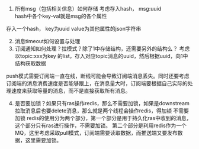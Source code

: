 1. 所有msg（包括相关信息）如何存储
考虑存入hash， msg:uuid  
hash中各个key-val就是msg的各个属性  

存入一个hash， key为uuid value为其他属性的json字符串

2. 消息timeout如何设置与处理
3. 订阅通知如何处理？拉模式？除了1中存储结构，还需要另外的结构么？
考虑以topic:xxx为key 的list，存入对应topic消息的uuid，然后根据uuid，向1中结构获取数据

push模式需要订阅端一直在线，断线可能会导致订阅端消息丢失。同时还要考虑订阅端的消息消费速度是否能够跟上，在消息量大时，订阅端要根据自己实际的处理速度来获取等量的消息，而不是直接获取所有消息。


4. 是否要加锁？如果只有ras操作redis，那么不需要加锁，如果是downstream拉取消息后也要delete消息，那么就是两个线程会操作redis，得加锁
不需要加锁
redis的使用分为两个部分，第一个部分是用于持久化ras中收到的消息，这个部分只有ras进行操作，不需要加锁。
第二个部分是利用redis作为一个MQ，这里考虑采取pull模式，订阅端需要读取数据，而推送端又要发布数据，这里需要加锁。